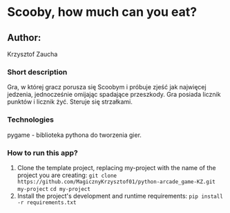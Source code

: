 # Scooby, how much can you eat?
## Author:
Krzysztof Zaucha
### Short description
Gra, w której gracz porusza się Scoobym i próbuje
zjeść jak najwięcej jedzenia, jednocześnie omijając
spadające przeszkody. Gra posiada licznik punktów
i licznik żyć. Steruje się strzałkami.
### Technologies
pygame - biblioteka pythona do tworzenia gier.
### How to run this app?
1. Clone the template project, replacing my-project with the name of the project you are creating:
`git clone https://github.com/MagicznyKrzysztof01/python-arcade_game-KZ.git my-project`
`cd my-project`
2. Install the project's development and runtime requirements:
`pip install -r requirements.txt`
